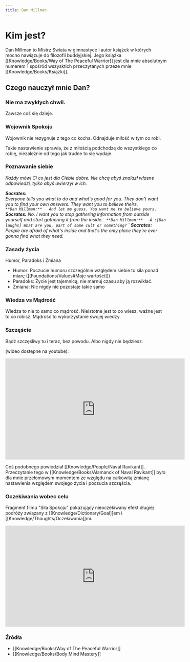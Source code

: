 ```yaml
---
title: Dan Millman
---
```


# Kim jest?
Dan Millman to Mistrz Świata w gimnastyce i autor książek w których mocno nawiązuje do filozofii buddyjskiej. Jego książka [[Knowledge/Books/Way of The Peaceful Warrior]] jest dla mnie absolutnym numerem 1 spośród wszysktich przeczytanych przeze mnie [[Knowledge/Books/Książki]].

## Czego nauczył mnie Dan? 

### Nie ma zwykłych chwil.
Zawsze coś się dzieje. 

### Wojownik Spokoju
Wojownik nie rezygnuje z tego co kocha. Odnajduje miłość w tym co robi.

Takie nastawienie sprawia, że z miłością podchodzę do wszystkiego co robię, niezależnie od tego jak trudne to się wydaje. 

### Poznawanie siebie
*Każdy mówi Ci co jest dla Ciebie dobre. Nie chcą abyś znalazł własne odpowiedzi, tylko abyś uwierzył w ich.*

***Socrates:**  
Everyone tells you what to do and what's good for you. They don't want you to find your own answers. They want you to believe theirs.  
`
**Dan Millman:**  
And let me guess. You want me to believe yours.  
`
**Socrates:**
No. I want you to stop gathering information from outside yourself and start gathering it from the inside.
`
**Dan Millman:**  
Â :[Dan laughs] What are you, part of some cult or something?`
`
**Socrates:**  
People are afraid of what's inside and that's the only place they're ever gonna find what they need.*


### Zasady życia
Humor, Paradoks i Zmiana

- Humor: Poczucie humoru szczególnie względem siebie to siła ponad miarę ([[Foundations/Values#Moje wartości]])
- Paradoks: Życie jest tajemnicą, nie marnuj czasu aby ją rozwikłać.
- Zmiana: Nic nigdy nie pozostaje takie samo

### Wiedza vs Mądrość
Wiedza to nie to samo co mądrość. Nieistotne jest to co wiesz, ważne jest to co robisz. Mądrość to wykorzystanie swojej wiedzy. 

### Szczęście
Bądź szczęśliwy tu i teraz, bez powodu. Albo nigdy nie będziesz. 

(wideo dostępne na youtube):
<iframe width="560" height="315" src="https://www.youtube.com/embed/anFzcVb7mR8?start=26" title="YouTube video player" frameborder="0" allow="accelerometer; autoplay; clipboard-write; encrypted-media; gyroscope; picture-in-picture" allowfullscreen></iframe>

Coś podobnego powiedział [[Knowledge/People/Naval Ravikant]]. Przeczytanie tego w [[Knowledge/Books/Alamanck of Naval Ravikant]] było dla mnie przełomowym momentem ze względu na całkowitą zmianę nastawienia względem swojego życia i poczucia szczęścia. 

### Oczekiwania wobec celu
Fragment filmu "Siła Spokoju" pokazujący nieoczekiwany efekt długiej podróży związany z [[Knowledge/Dictionary/Goal]]em i [[Knowledge/Thoughts/Oczekiwania]]mi.

<iframe width="560" height="315" src="https://www.youtube.com/embed/wdKzBrzl_i8" title="YouTube video player" frameborder="0" allow="accelerometer; autoplay; clipboard-write; encrypted-media; gyroscope; picture-in-picture" allowfullscreen></iframe>

### Źródła
- [[Knowledge/Books/Way of The Peaceful Warrior]]
- [[Knowledge/Books/Body Mind Mastery]]